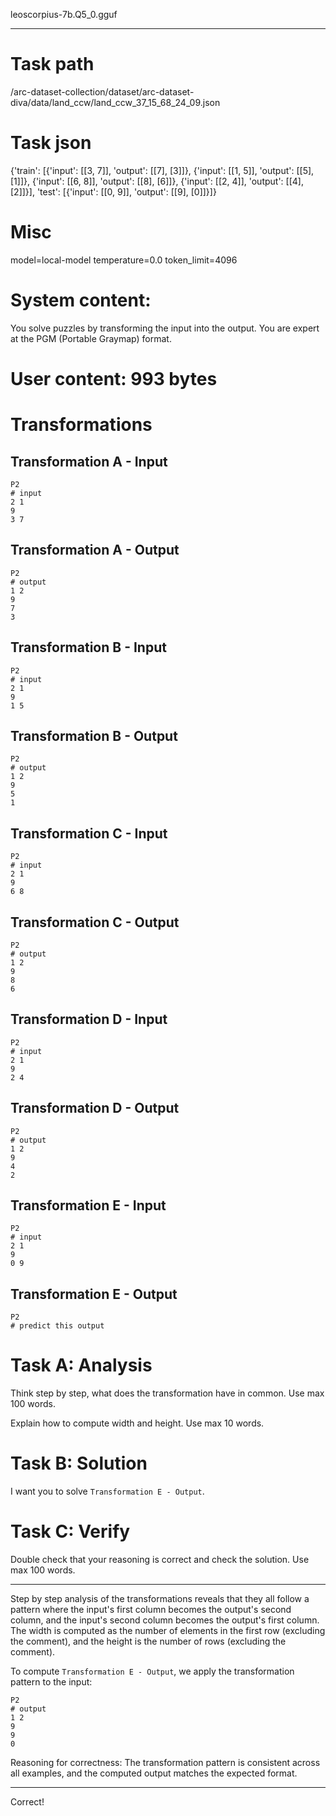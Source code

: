 leoscorpius-7b.Q5_0.gguf

---

# Task path
/arc-dataset-collection/dataset/arc-dataset-diva/data/land_ccw/land_ccw_37_15_68_24_09.json

# Task json
{'train': [{'input': [[3, 7]], 'output': [[7], [3]]}, {'input': [[1, 5]], 'output': [[5], [1]]}, {'input': [[6, 8]], 'output': [[8], [6]]}, {'input': [[2, 4]], 'output': [[4], [2]]}], 'test': [{'input': [[0, 9]], 'output': [[9], [0]]}]}



# Misc
model=local-model
temperature=0.0
token_limit=4096


# System content:
You solve puzzles by transforming the input into the output. You are expert at the PGM (Portable Graymap) format.


# User content: 993 bytes
# Transformations

## Transformation A - Input

```pgm
P2
# input
2 1
9
3 7
```

## Transformation A - Output

```pgm
P2
# output
1 2
9
7
3
```

## Transformation B - Input

```pgm
P2
# input
2 1
9
1 5
```

## Transformation B - Output

```pgm
P2
# output
1 2
9
5
1
```

## Transformation C - Input

```pgm
P2
# input
2 1
9
6 8
```

## Transformation C - Output

```pgm
P2
# output
1 2
9
8
6
```

## Transformation D - Input

```pgm
P2
# input
2 1
9
2 4
```

## Transformation D - Output

```pgm
P2
# output
1 2
9
4
2
```

## Transformation E - Input

```pgm
P2
# input
2 1
9
0 9
```

## Transformation E - Output

```pgm
P2
# predict this output
```

# Task A: Analysis

Think step by step, what does the transformation have in common. Use max 100 words.

Explain how to compute width and height. Use max 10 words.

# Task B: Solution

I want you to solve `Transformation E - Output`.

# Task C: Verify

Double check that your reasoning is correct and check the solution. Use max 100 words.




---

 Step by step analysis of the transformations reveals that they all follow a pattern where the input's first column becomes the output's second column, and the input's second column becomes the output's first column. The width is computed as the number of elements in the first row (excluding the comment), and the height is the number of rows (excluding the comment).

To compute `Transformation E - Output`, we apply the transformation pattern to the input:

```pgm
P2
# output
1 2
9
9
0
```

Reasoning for correctness: The transformation pattern is consistent across all examples, and the computed output matches the expected format.

---



Correct!

